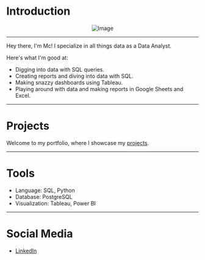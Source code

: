 # Introduction
<div align="center"><img src="https://www.canva.com/design/DAFsKCMUwB4/cUhIjx6zW1IOJvZYJBUxtw/view?utm_content=DAFsKCMUwB4&utm_campaign=designshare&utm_medium=link&utm_source=publishsharelink" alt="Image"></div>

***

Hey there, I'm Mc! I specialize in all things data as a Data Analyst.

Here's what I'm good at:

- Digging into data with SQL queries.
- Creating reports and diving into data with SQL.
- Making snazzy dashboards using Tableau.
- Playing around with data and making reports in Google Sheets and Excel.

***

# Projects
Welcome to my portfolio, where I showcase my [projects](https://github.com/mcnielo).

***

# Tools
- Language: SQL, Python
- Database: PostgreSQL
- Visualization: Tableau, Power BI

***
# Social Media

- [LinkedIn](https://www.linkedin.com/in/mcandrewnielo/)

